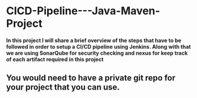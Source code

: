 # CICD-Pipeline---Java-Maven-Project

#### In this project I will share a brief overview of the steps that have to be followed in order to setup a CI/CD pipeline using Jenkins. Along with that we are using SonarQube for security checking and nexus for keep track of each artifact required in this project  


## You would need to have a private git repo for your project that you can use.

